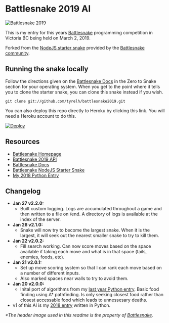 # Battlesnake 2019 AI
![Battlesnake 2019](https://static1.squarespace.com/static/583102acff7c504696a7009b/t/5c2a3b9cf950b760dd5bacb4/1546542614910/BATTLESNAKE+LOGO+2019.png?format=2500w)

This is my entry for this years [Battlesnake](https://www.battlesnake.io) programming competition in Victoria BC being held on March 2, 2019.

Forked from the [NodeJS starter snake](https://github.com/battlesnakeio/starter-snake-node) provided by the [Battlesnake community](https://github.com/battlesnakeio/community).

## Running the snake locally
Follow the directions given on the [Battlesnake Docs](http://docs.battlesnake.io/zero-to-snake-linux.html) in the Zero to Snake section for your operating system. When you get to the point where it tells you to clone the starter snake, you can clone this snake instead if you wish.
```shell
git clone git://github.com/tyrelh/battlesnake2019.git
```
You can also deploy this repo directly to Heroku by clicking this link. You will need a Heroku account to do this.

[![Deploy](https://www.herokucdn.com/deploy/button.png)](https://heroku.com/deploy)

## Resources
* [Battlesnake Homepage](https://www.battlesnake.io/)
* [Battlesnake 2019 API](http://docs.battlesnake.io/snake-api.html)
* [Battlesnake Docs](http://docs.battlesnake.io)
* [Battlesnake NodeJS Starter Snake](https://github.com/battlesnakeio/starter-snake-node)
* [My 2018 Python Entry](https://github.com/tyrelh/battlesnake2018)

## Changelog
* **Jan 27 v2.2.0:**
  * Built custom logging. Logs are accumulated throughout a game and then written to a file on /end. A directory of logs is available at the index of the server.
* **Jan 26 v2.1.0:**
  * Snake will now try to become the largest snake. When it is the largest, it will seek out the nearest smaller snake to try to kill them.
* **Jan 22 v2.0.2:**
  * Fill search working. Can now score moves based on the space available if taking each move and what is in that space (tails, enemies, foods, etc).
* **Jan 21 v2.0.1:**
  * Set up move scoring system so that I can rank each move based on a number of different inputs.
  * Also marked spaces near walls to try to avoid them.
* **Jan 20 v2.0.0:**
  * Inital port of algorithms from my [last year Python entry](https://github.com/tyrelh/battlesnake2018). Basic food finding using A* pathfinding. Is only seeking closest food rather than closest accessable food which leads to unnessesary deaths.
* v1 of this AI is my [2018 entry](https://github.com/tyrelh/battlesnake2018) written in Python.

_*The header image used in this readme is the property of [Battlesnake](https://www.battlesnake.io/)._